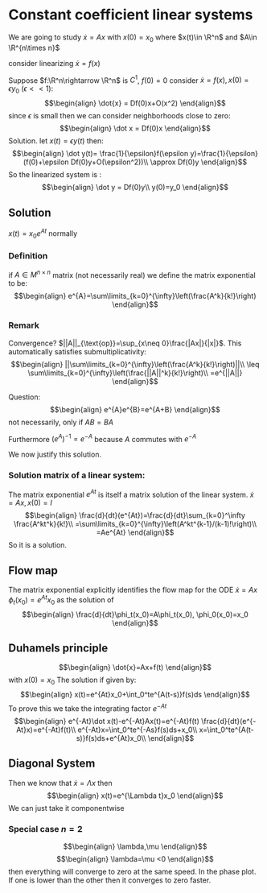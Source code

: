 
# Constant coefficient linear systems

We are going to study $\dot x =Ax$ with $x(0)=x_0$ where $x(t)\in \R^n$ and $A\in \R^{n\times n}$

consider linearizing $\dot{x} = f(x)$

Suppose $f:\R^n\rightarrow \R^n$ is $C^1$, $f(0)=0$ consider $\dot{x}=f(x), x(0)=\epsilon y_0$ ($\epsilon<<1$):
$$\begin{align}
\dot{x} = Df(0)x+O(x^2)
\end{align}$$
since $\epsilon$ is small then we can consider neighborhoods close to zero:
$$\begin{align}
\dot x = Df(0)x
\end{align}$$
Solution. let $x(t)=\epsilon y(t)$ then:
$$\begin{align}
\dot y(t)= \frac{1}{\epsilon}f(\epsilon y)=\frac{1}{\epsilon}(f(0)+\epsilon Df(0)y+O(\epsilon^2))\\
\approx Df(0)y
\end{align}$$
So the linearized system is :
$$\begin{align}
\dot y = Df(0)y\\
y(0)=y_0
\end{align}$$
## Solution
$x(t)=x_0e^{At}$ normally
### Definition
if $A\in M^{n\times n}$ matrix (not necessarily real) we define the matrix exponential to be:
$$\begin{align}
e^{A}=\sum\limits_{k=0}^{\infty}\left(\frac{A^k}{k!}\right)
\end{align}$$
### Remark
Convergence?
$||A||_{\text{op}}=\sup_{x\neq 0}\frac{|Ax|}{|x|}$. This automatically satisfies submultiplicativity:
$$\begin{align}
||\sum\limits_{k=0}^{\infty}\left(\frac{A^k}{k!}\right)||\\
\leq \sum\limits_{k=0}^{\infty}\left(\frac{||A||^k}{k!}\right)\\
=e^{||A||}
\end{align}$$

Question:
$$\begin{align}
e^{A}e^{B}=e^{A+B}
\end{align}$$
not necessarily, only if $AB=BA$

Furthermore $(e^{A})^{-1}=e^{-A}$ because $A$ commutes with $e^{-A}$

We now justify this solution.
### Solution matrix of a linear system:
The matrix exponential $e^{At}$ is itself a matrix solution of the linear system. $\dot x = Ax, x(0)=I$
$$\begin{align}
\frac{d}{dt}(e^{At})=\frac{d}{dt}\sum_{k=0}^\infty \frac{A^kt^k}{k!}\\
=\sum\limits_{k=0}^{\infty}\left(A^kt^{k-1}/(k-1)!\right)\\
=Ae^{At}
\end{align}$$
So it is a solution.

## Flow map
The matrix exponential explicitly identifies the flow map for the ODE $\dot{x} = Ax$ $\phi_t(x_0)=e^{At}x_0$ as the solution of
$$\begin{align}
\frac{d}{dt}\phi_t(x_0)=A\phi_t(x_0), \phi_0(x_0)=x_0
\end{align}$$

## Duhamels principle

$$\begin{align}
\dot{x}=Ax+f(t)
\end{align}$$
with $x(0)=x_0$
The solution if given by:
$$\begin{align}
x(t)=e^{At}x_0+\int_0^te^{A(t-s)}f(s)ds
\end{align}$$
To prove this we take the integrating factor $e^{-At}$
$$\begin{align}
e^{-At}\dot x(t)-e^{-At}Ax(t)=e^{-At}f(t)
\frac{d}{dt}(e^{-At}x)=e^{-At}f(t)\\
e^{-At}x=\int_0^te^{-As}f(s)ds+x_0\\
x=\int_0^te^{A(t-s)}f(s)ds+e^{At}x_0\\
\end{align}$$

## Diagonal System
Then we know that $\dot x =\Lambda x$ then
$$\begin{align}
x(t)=e^{\Lambda t}x_0
\end{align}$$
We can just take it componentwise

### Special case $n=2$
$$\begin{align}
\lambda,\mu
\end{align}$$
$$\begin{align}
\lambda=\mu <0
\end{align}$$
then everything will converge to zero at the same speed. In the phase plot. If one is lower than the other then it converges to zero faster.
